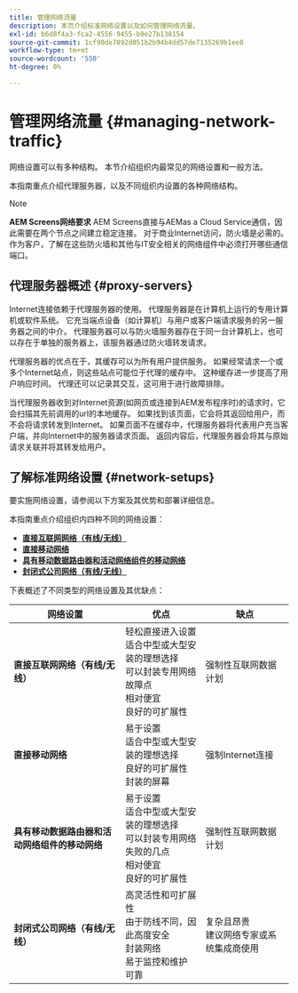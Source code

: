 ```yaml
---
title: 管理网络流量
description: 本页介绍标准网络设置以及如何管理网络流量。
exl-id: b6d8f4a3-fca2-4556-9455-b9e27b138154
source-git-commit: 1cf90de7892d051b2b94b4dd57de7135269b1ee8
workflow-type: tm+mt
source-wordcount: '550'
ht-degree: 0%

---
```


# 管理网络流量 {#managing-network-traffic}

网络设置可以有多种结构。 本节介绍组织内最常见的网络设置和一般方法。

本指南重点介绍代理服务器，以及不同组织内设置的各种网络结构。

>[!NOTE]
>**AEM Screens网络要求**
>AEM Screens直接与AEMas a Cloud Service通信，因此需要在两个节点之间建立稳定连接。 对于商业Internet访问，防火墙是必需的。 作为客户，了解在这些防火墙和其他与IT安全相关的网络组件中必须打开哪些通信端口。

## 代理服务器概述 {#proxy-servers}

Internet连接依赖于代理服务器的使用。 代理服务器是在计算机上运行的专用计算机或软件系统。 它充当端点设备（如计算机）与用户或客户端请求服务的另一服务器之间的中介。 代理服务器可以与防火墙服务器存在于同一台计算机上，也可以存在于单独的服务器上，该服务器通过防火墙转发请求。

代理服务器的优点在于，其缓存可以为所有用户提供服务。 如果经常请求一个或多个Internet站点，则这些站点可能位于代理的缓存中。 这种缓存进一步提高了用户响应时间。 代理还可以记录其交互，这可用于进行故障排除。

当代理服务器收到对Internet资源(如网页或连接到AEM发布程序时)的请求时，它会扫描其先前调用的url的本地缓存。 如果找到该页面，它会将其返回给用户，而不会将请求转发到Internet。 如果页面不在缓存中，代理服务器将代表用户充当客户端，并向Internet中的服务器请求页面。 返回内容后，代理服务器会将其与原始请求关联并将其转发给用户。

## 了解标准网络设置 {#network-setups}

要实施网络设置，请参阅以下方案及其优势和部署详细信息。

本指南重点介绍组织内四种不同的网络设置：

* **[直接互联网网络（有线/无线）](/help/using/direct-internet-network.md)**
* **[直接移动网络](/help/using/mobile-network.md)**
* **[具有移动数据路由器和活动网络组件的移动网络](/help/using/mobile-network-router.md)**
* **[封闭式公司网络（有线/无线）](/help/using/enclosed-corporate-network.md)**

下表概述了不同类型的网络设置及其优缺点：

| 网络设置 | 优点 | 缺点 |
|--- |--- |--- |
| **直接互联网网络（有线/无线）** | 轻松直接进入设置<br>适合中型或大型安装的理想选择<br>可以封装专用网络<br>故障点<br>相对便宜<br>良好的可扩展性 | 强制性互联网数据计划 |
| **直接移动网络** | 易于设置<br>适合中型或大型安装的理想选择<br>良好的可扩展性<br>封装的屏幕 | 强制Internet连接 |
| **具有移动数据路由器和活动网络组件的移动网络** | 易于设置<br>适合中型或大型安装的理想选择<br>可以封装专用网络<br>失败的几点<br>相对便宜<br>良好的可扩展性 | 强制性互联网数据计划 |
| **封闭式公司网络（有线/无线）** | 高灵活性和可扩展性<br>由于防线不同，因此高度安全<br>封装网络<br>易于监控和维护<br>可靠 | 复杂且昂贵<br>建议网络专家或系统集成商使用 |
